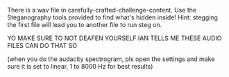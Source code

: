 There is a wav file in carefully-crafted-challenge-content. Use the Steganography tools provided to find what's hidden inside! Hint: stegging the first file will lead you to another file to run steg on.


YO MAKE SURE TO NOT DEAFEN YOURSELF IAN TELLS ME THESE AUDIO FILES CAN DO THAT SO

(when you do the audacity spectrogram, pls open the settings and make sure it is set to linear, 1 to 8000 Hz for best results)
